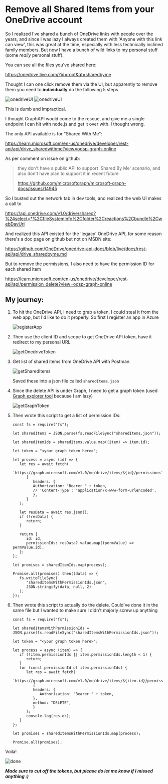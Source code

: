 # Remove all Shared Items from your OneDrive account


So I realized I've shared a bunch of OneDrive links with people over the years, and since I was lazy I always created them with 'Anyone with this link can view', this was great at the time, especially with less technically inclined family members. But now I have a bunch of wild links to my personal stuff (some *really* personal stuff).

You can see all the files you've shared here:

https://onedrive.live.com/?id=root&qt=sharedbyme

Thought I can one click remove them via the UI, but apparently to remove them you need to **individually** do the following 5 steps

![onedriveUI](./onedriveUI.png)
![onedriveUI](./onedriveUI2.png)

This is dumb and impractical.

I thought GraphAPI would come to the rescue, and give me a single endpoint I can hit with node.js and get it over with. 
I thought wrong. 

The only API available is for "Shared With Me":

https://learn.microsoft.com/en-us/onedrive/developer/rest-api/api/drive_sharedwithme?view=odsp-graph-online

As per comment on issue on github: 

> they don't have a public API to support 'Shared By Me' scenario, and also don't have plan to support it in recent future
>
> https://github.com/microsoftgraph/microsoft-graph-docs/issues/14945

So I busted out the network tab in dev tools, and realized the web UI makes a call to

https://api.onedrive.com/v1.0/drive/shared?%24select=*%2CfileSystemInfo%2Cfolder%2Creactions%2Cbundle%2CwebDavUrl

And realized this API existed for the 'legacy' OneDrive API, for some reason there's a doc page on github but not on MSDN site:

https://github.com/OneDrive/onedrive-api-docs/blob/live/docs/rest-api/api/drive_sharedbyme.md

But to remove the permissions, I also need to have the permission ID for each shared item

https://learn.microsoft.com/en-us/onedrive/developer/rest-api/api/permission_delete?view=odsp-graph-online

## My journey:

1. To hit the OneDrive API, I need to grab a token. I could steal it from the web app, but I'd like to do it properly. So first I register an app in Azure

   ![registerApp](./registerApp.png)

2. Then use the client ID and scope to get OneDrive API token, have it redirect to my personal URL

   ![getOnedriveToken](./getOnedriveToken.png)

3. Get list of shared items from OneDrive API with Postman 

   ![getSharedItems](./getSharedItems.png)

   Saved these into a json file called `sharedItems.json`

4. Since the delete API is under Graph, I need to get a graph token (used [Graph explorer tool](https://learn.microsoft.com/en-us/onedrive/developer/rest-api/api/permission_delete?view=odsp-graph-online) because I am lazy)
   
   ![getGraphToken](./getGraphToken.png)

5. Then wrote this script to get a list of permission IDs:

   ```node
   const fs = require("fs");

   let sharedItems = JSON.parse(fs.readFileSync("sharedItems.json"));

   let sharedItemIds = sharedItems.value.map((item) => item.id);

   let token = "<your graph token here>";

   let process = async (id) => {
      let res = await fetch(
         `https://graph.microsoft.com/v1.0/me/drive/items/${id}/permissions`,
         {
            headers: {
            Authorization: "Bearer " + token,
            // 'Content-Type': 'application/x-www-form-urlencoded',
            },
         }
      );

      let resData = await res.json();
      if (!resData) {
         return;
      }

      return {
         id: id,
         permissionIds: resData?.value.map((permValue) => permValue.id),
      };
   };

   let promises = sharedItemIds.map(process);

   Promise.all(promises).then((data) => {
      fs.writeFileSync(
         "sharedItemsWithPermissionIds.json",
         JSON.stringify(data, null, 2)
      );
   });
   ```

6. Then wrote this script to actually do the delete. Could've done it in the same file but I wanted to make sure I didn't majorly screw up anything

   ```node
   const fs = require("fs");

   let sharedItemsWithPermissionIds = JSON.parse(fs.readFileSync("sharedItemsWithPermissionIds.json"));

   let token = "<your graph token here>";

   let process = async (item) => {
      if (!item.permissionIds || item.permissionIds.length < 1) {
         return;
      }
      for (const permissionId of item.permissionIds) {
         let res = await fetch(
            `https://graph.microsoft.com/v1.0/me/drive/items/${item.id}/permissions/${permissionId}`,
            {
            headers: {
               Authorization: "Bearer " + token,
            },
            method: "DELETE",
            }
         );
         console.log(res.ok);
      }
   };

   let promises = sharedItemsWithPermissionIds.map(process);

   Promise.all(promises);
   ```

Voila!

![done](./done.png)


***Made sure to cut off the tokens, but please do let me know if I missed anything :)***